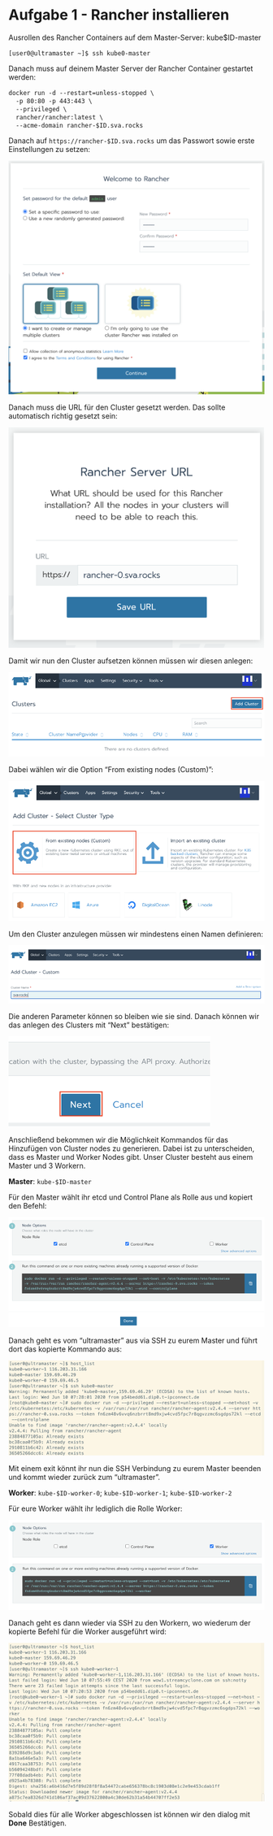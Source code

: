# Aufgabe 1 - Rancher installieren
Ausrollen des Rancher Containers auf dem Master-Server: kube$ID-master

```
[user0@ultramaster ~]$ ssh kube0-master
```

Danach muss auf deinem Master Server der Rancher Container gestartet werden:
```
docker run -d --restart=unless-stopped \
  -p 80:80 -p 443:443 \
  --privileged \
  rancher/rancher:latest \
  --acme-domain rancher-$ID.sva.rocks
```

Danach auf `https://rancher-$ID.sva.rocks` um das Passwort sowie erste Einstellungen zu setzen:

![](2020-11-10-22-52-31.png)

Danach muss die URL für den Cluster gesetzt werden. Das sollte automatisch richtig gesetzt sein:

![](2020-11-10-21-47-31.png)
 

Damit wir nun den Cluster aufsetzen können müssen wir diesen anlegen:

![](2020-11-10-21-47-41.png)

Dabei wählen wir die Option “From existing nodes (Custom)”:

![](2020-11-10-21-48-01.png)

Um den Cluster anzulegen müssen wir mindestens einen Namen definieren:

![](2020-11-10-21-48-12.png)

Die anderen Parameter können so bleiben wie sie sind. Danach können wir das anlegen des Clusters mit “Next” bestätigen:

![](2020-11-10-21-48-29.png)
 
Anschließend bekommen wir die Möglichkeit Kommandos für das Hinzufügen von Cluster nodes zu generieren.
Dabei ist zu unterscheiden, dass es Master und Worker Nodes gibt.
Unser Cluster besteht aus einem Master und 3 Workern.

**Master**: `kube-$ID-master`

Für den Master wählt ihr etcd und Control Plane als Rolle aus und kopiert den Befehl:

![](2020-11-10-21-49-42.png)
 
Danach geht es vom “ultramaster” aus via SSH zu eurem Master und führt dort das kopierte Kommando aus:

![](2020-11-10-21-49-52.png)

Mit einem exit könnt ihr nun die SSH Verbindung zu eurem Master beenden und kommt wieder zurück zum “ultramaster”.

**Worker**: `kube-$ID-worker-0`; `kube-$ID-worker-1`;  `kube-$ID-worker-2`

Für eure Worker wählt ihr lediglich die Rolle Worker:

![](2020-11-10-21-50-05.png)

Danach geht es dann wieder via SSH zu den Workern, wo wiederum der kopierte Befehl für die Worker ausgeführt wird:

![](2020-11-10-21-51-28.png)

Sobald dies für alle Worker abgeschlossen ist können wir den dialog mit **Done** Bestätigen.



